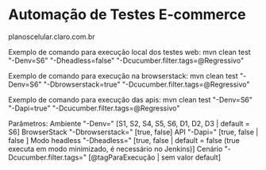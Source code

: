 # Automação de Testes E-commerce

planoscelular.claro.com.br

Exemplo de comando para execução local dos testes web:
mvn clean test "-Denv=S6" "-Dheadless=false" "-Dcucumber.filter.tags=@Regressivo"

Exemplo de comando para execução na browserstack:
mvn clean test "-Denv=S6" "-Dbrowserstack=true" "-Dcucumber.filter.tags=@Regressivo"

Exemplo de comando para execução das apis:
mvn clean test "-Denv=S6" "-Dapi=true" "-Dcucumber.filter.tags=@Regressivo"

Parâmetros:
Ambiente            "-Denv=" [S1, S2, S4, S5, S6, D1, D2, D3 | default = S6]
BrowserStack        "-Dbrowserstack=" [true, false]
API                 "-Dapi=" [true, false | false ]
Modo headless       "-Dheadless=" [true, false | default = false (true executa em modo minimizado, é necessário no Jenkins)]
Cenário             "-Dcucumber.filter.tags=" [@tagParaExecução | sem valor default]